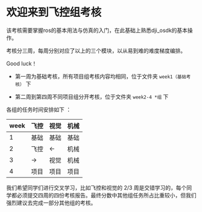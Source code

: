 # 欢迎来到飞控组考核

该考核需要掌握ros的基本用法与仿真的入门，在此基础上熟悉dji_osdk的基本操作。

考核分三周，每周分别对应了以上的三个模块，以从易到难的难度梯度编排。

Good luck！

- 第一周为基础考核，所有项目组考核内容均相同，位于文件夹 `week1（基础考核）` 下

- 第二周到第四周不同项目组分开考核，位于文件夹 `week2-4 *组` 下

各组的任务时间安排如下 ：

| week | 飞控 | 视觉 | 机械 |
| ---- | --- | --- | --- |
| 1    | 基础 | 基础 | 基础 |
| 2    | 飞控 | <- | 机械 |
| 3    | ->   | 视觉 | 机械 |
| 4    | 项目 | 项目 | 项目 |

我们希望同学们进行交叉学习，比如飞控和视觉的 2/3 周是交错学习的，每个同学都必须提交四周的四份考核报告。最终分数中其他组任务所占比重较小，但我们强烈建议去完成一部分其他组的考核。
